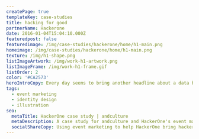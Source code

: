 ```yaml
---
createPage: true
templateKey: case-studies
title: hacking for good
partnerName: Hackerone
date: 2016-01-04T15:04:10.000Z
featuredpost: false
featuredimage: /img/case-studies/hackerone/home/h1-main.png
homeimage: /img/case-studies/hackerone/home/h1-main.png
texture: /img/h1-shape.png
listImageArtwork: /img/work-h1-artwork.png
listImageFrame: /img/work-h1-frame.gif
listOrder: 2
color: '#CA2573'
heroIntroCopy: Every day seems to bring another headline about a data breach, malware or other security issue affecting companies who build software, people who use software and pretty much anyone on the internet. HackerOne’s clients stay a step ahead of cybercriminals by hiring and paying hackers to find security vulnerabilities before the bad guys do. Three cheers for the good guys!
tags:
  - event marketing
  - identity design
  - illustration
seo:
  metaTitle: HackerOne case study | andculture
  metaDescription: A case study for andculture and HackerOne's event marketing
  socialShareCopy: Using event marketing to help HackerOne bring hackers together for better security outcomes.
---
```

